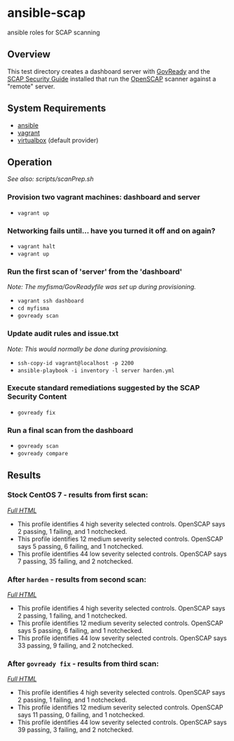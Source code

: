 # ansible-scap
ansible roles for SCAP scanning

## Overview

This test directory creates a dashboard server with [GovReady](https://github.com/GovReady/govready) and the [SCAP Security Guide](https://github.com/OpenSCAP/scap-security-guide) installed that run the [OpenSCAP](https://github.com/OpenSCAP/openscap) scanner against a "remote" server.

## System Requirements
- [ansible](http://www.ansible.com/)
- [vagrant](https://www.vagrantup.com/)
- [virtualbox](https://www.virtualbox.org/) (default provider)

## Operation
_See also: scripts/scanPrep.sh_

### Provision two vagrant machines: dashboard and server
- `vagrant up`

### Networking fails until... have you turned it off and on again?
- `vagrant halt`
- `vagrant up`

### Run the first scan of 'server' from the 'dashboard'
_Note: The myfisma/GovReadyfile was set up during provisioning._
- `vagrant ssh dashboard`
- `cd myfisma`
- `govready scan`

### Update audit rules and issue.txt
_Note: This would normally be done during provisioning._
- `ssh-copy-id vagrant@localhost -p 2200`
- `ansible-playbook -i inventory -l server harden.yml`

### Execute standard remediations suggested by the SCAP Security Content
- `govready fix`

### Run a final scan from the dashboard
- `govready scan`
- `govready compare`

## Results
### Stock CentOS 7 - results from first scan:
_[Full HTML](http://htmlpreview.github.io/?https://github.com/openprivacy/ansible-scap/blob/master/example-results/scan-1-results.html)_
- This profile identifies 4 high severity selected controls. OpenSCAP says 2 passing, 1 failing, and 1 notchecked.
- This profile identifies 12 medium severity selected controls. OpenSCAP says 5 passing, 6 failing, and 1 notchecked.
- This profile identifies 44 low severity selected controls. OpenSCAP says 7 passing, 35 failing, and 2 notchecked.

### After `harden` - results from second scan:
_[Full HTML](http://htmlpreview.github.io/?https://github.com/openprivacy/ansible-scap/blob/master/example-results/scan-2-results.html)_
- This profile identifies 4 high severity selected controls. OpenSCAP says 2 passing, 1 failing, and 1 notchecked.
- This profile identifies 12 medium severity selected controls. OpenSCAP says 5 passing, 6 failing, and 1 notchecked.
- This profile identifies 44 low severity selected controls. OpenSCAP says 33 passing, 9 failing, and 2 notchecked.

### After `govready fix` - results from third scan:
_[Full HTML](http://htmlpreview.github.io/?https://github.com/openprivacy/ansible-scap/blob/master/example-results/scan-3-results.html)_
- This profile identifies 4 high severity selected controls. OpenSCAP says 2 passing, 1 failing, and 1 notchecked.
- This profile identifies 12 medium severity selected controls. OpenSCAP says 11 passing, 0 failing, and 1 notchecked.
- This profile identifies 44 low severity selected controls. OpenSCAP says 39 passing, 3 failing, and 2 notchecked.


